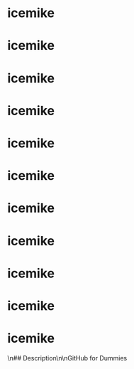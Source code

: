 # icemike
# icemike
# icemike
# icemike
# icemike
# icemike
# icemike
# icemike
# icemike
# icemike
# icemike
\n## Description\n\nGitHub for Dummies
